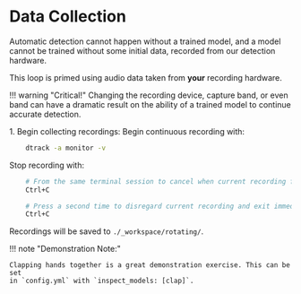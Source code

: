 Data Collection
===============

Automatic detection cannot happen without a trained model, and a model cannot
be trained without some initial data, recorded from our detection hardware.

This loop is primed using audio data taken from **your** recording hardware.

!!! warning "Critical!"
    Changing the recording device, capture band, or even band can have a dramatic
    result on the ability of a trained model to continue accurate detection.


1\. Begin collecting recordings:
Begin continuous recording with:
```sh
    dtrack -a monitor -v
```

Stop recording with:
```sh
    # From the same terminal session to cancel when current recording finishes
    Ctrl+C

    # Press a second time to disregard current recording and exit immediately
    Ctrl+C
```

Recordings will be saved to ``./_workspace/rotating/``.

!!! note "Demonstration Note:"

    Clapping hands together is a great demonstration exercise. This can be set
    in `config.yml` with `inspect_models: [clap]`.

